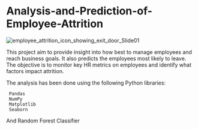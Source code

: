 # Analysis-and-Prediction-of-Employee-Attrition 


![employee_attrition_icon_showing_exit_door_Slide01](https://github.com/SurbhiPandey22/Analysis-and-Prediction-of-Employee-Attrition/assets/116813963/8b188ad7-d3e8-4b6c-bec5-ec9cf362ec92)

This project aim to provide insight into how best to manage employees and reach business goals. It also predicts the employees most likely to leave. The objective is to monitor key HR metrics on employees and identify what factors impact attrition. 

The analysis has been done using the following Python libraries:

     Pandas
     NumPy
     Matplotlib
     Seaborn

And Random Forest Classifier


